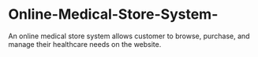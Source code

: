 # Online-Medical-Store-System-
An online medical store system allows customer to browse, purchase, and manage their healthcare needs on the website.
